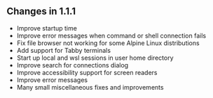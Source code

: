 ## Changes in 1.1.1

- Improve startup time
- Improve error messages when command or shell connection fails
- Fix file browser not working for some Alpine Linux distributions
- Add support for Tabby terminals
- Start up local and wsl sessions in user home directory
- Improve search for connections dialog
- Improve accessibility support for screen readers
- Improve error messages
- Many small miscellaneous fixes and improvements